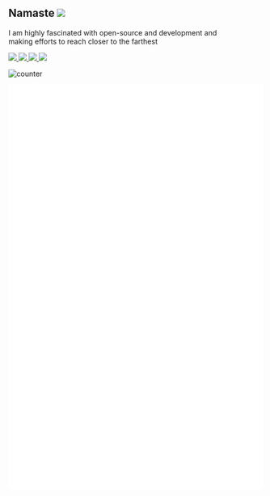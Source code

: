 
   <h2> Namaste <img src="https://img.icons8.com/emoji/24/000000/folded-hands-light-skin-tone.png"> </h2>
   <p> I am highly fascinated with open-source and development and <br> making efforts to reach closer to the farthest <p>
   <p>
      <a href="https://www.twitter.com/@dodiya_prashant"> <img src="https://img.icons8.com/color/48/000000/twitter.png" width="3%"> </a>
      <a href="https://www.linkedin.com/in/dodiya-prashant"> <img src="https://img.icons8.com/color/48/000000/linkedin.png" width="3%"> </a>
      <a href="https://www.instagram.com/prance_always"> <img src="https://img.icons8.com/fluent/48/000000/instagram-new.png" width="3%"> </a>
      <a href="mailto:pra17dod@gmail.com"> <img src="https://img.icons8.com/color/48/000000/gmail.png" width="3%"> </a>
   </p>

   <p> <img src="https://komarev.com/ghpvc/?username=pra17dod&color=blue" alt="counter"> </p>
   <p> <img src="https://github.com/pra17dod/pra17dod/blob/master/metrics.svg" alt="Github Metrics"></p>

